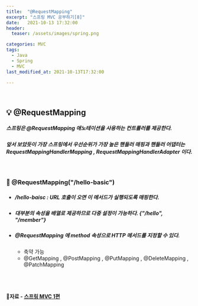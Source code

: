 ```yaml
---
title:  "@RequestMapping"
excerpt: "스프링 MVC 공부하기[8]"
date:   2021-10-13 17:32:00 
header:
  teaser: /assets/images/spring.png

categories: MVC
tags:
  - Java
  - Spring
  - MVC
last_modified_at: 2021-10-13T17:32:00

---
```


<br/>

## 💡 @RequestMapping

##### 스프링은 @RequestMapping 애노테이션을 사용하는 컨트롤러를 제공한다.

##### 앞서 보았듯이 가장 스프링에서 우선순위가 가장 높은 핸들러 매핑과 핸들러 어댑터는 RequestMappingHandlerMapping , RequestMappingHandlerAdapter 이다. 

<br/>

### 🔎 @RequestMapping("/hello-basic")

- ##### /hello-baisc : URL 호출이 오면 이 메서드가 실행되도록 매핑한다.

- ##### 대부분의 속성을 배열로 제공하므로 다중 설정이 가능하다. {"/hello", "/member"} 

- ##### @RequestMapping 에 method 속성으로 HTTP 메서드를 지정할 수 있다.

  - 축약 가능
  - @GetMapping , @PostMapping , @PutMapping , @DeleteMapping , @PatchMapping

<br/>

<br/>

#### 🔎자료 - [스프링 MVC 1편](https://www.inflearn.com/course/%EC%8A%A4%ED%94%84%EB%A7%81-mvc-1/dashboard)

<br/>